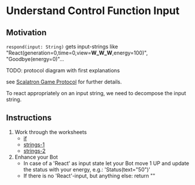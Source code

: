 # Understand Control Function Input

## Motivation
`respond(input: String)` gets input-strings like "React(generation=0,time=0,view=__W_W_W__,energy=100)", "Goodbye(energy=0)"...

  TODO: protocol diagram with first explanations
  
  see [Scalatron Game Protocol](https://github.com/plipp/scalatron/blob/master/Scalatron/doc/markdown/Scalatron%20Protocol.md#control-function-protocol)
  for further details.
  
  To react appropriately on an input string, we need to decompose the input string.
  
## Instructions

1. Work through the worksheets
    - [if](../../src/main/worksheets/03_01_if.sc)
    - [strings-1](../../src/main/worksheets/03_02-1-strings.sc)
    - [strings-2](../../src/main/worksheets/03_02-2-strings.sc)
2. Enhance your Bot
    - In case of a 'React' as input state let your Bot move 1 UP and update the status with your energy, e.g.: 'Status(text="50")'
    - If there is no 'React'-input, but anything else: return ""